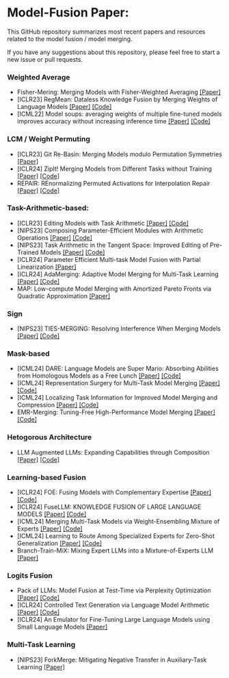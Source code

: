 


# Model-Fusion Paper: 

This GitHub repository summarizes most recent papers and resources related to the model fusion / model merging.

If you have any suggestions about this repository, please feel free to start a new issue or pull requests.

### Weighted Average

- Fisher-Mering: Merging Models with Fisher-Weighted Averaging [[Paper]](https://arxiv.org/abs/2111.09832) 
- [ICLR23] RegMean: Dataless Knowledge Fusion by Merging Weights of Language Models [[Paper]](https://arxiv.org/abs/2212.09849) [[Code]](https://github.com/bloomberg/dataless-model-merging)
- [ICML22] Model soups: averaging weights of multiple fine-tuned models improves accuracy without increasing inference time [[Paper]](https://arxiv.org/abs/2203.05482) [[Code]](https://github.com/mlfoundations/model-soups)

### LCM / Weight Permuting 

- [ICLR23] Git Re-Basin: Merging Models modulo Permutation Symmetries [[Paper]](https://arxiv.org/pdf/2209.04836) 
- [ICLR24] ZipIt! Merging Models from Different Tasks without Training [[Paper]](https://arxiv.org/abs/2305.03053) [[Code]](https://github.com/gstoica27/ZipIt)
- REPAIR: REnormalizing Permuted Activations for Interpolation Repair [[Paper]](https://arxiv.org/pdf/2211.08403) [[Code]](https://github.com/KellerJordan/REPAIR)

### Task-Arithmetic-based:

- [ICLR23] Editing Models with Task Arithmetic [[Paper]](https://arxiv.org/abs/2212.04089v3) [[Code]](https://github.com/gortizji/tangent_task_arithmetic)
- [NIPS23] Composing Parameter-Efficient Modules with Arithmetic Operations [[Paper]](https://arxiv.org/pdf/2306.14870) [[Code]](https://github.com/hkust-nlp/PEM_composition)
- [NIPS23] Task Arithmetic in the Tangent Space: Improved Editing of Pre-Trained Models [[Paper]](https://arxiv.org/abs/2305.12827) [[Code]](https://github.com/gortizji/tangent_task_arithmetic)
- [ICLR24] Parameter Efficient Multi-task Model Fusion with Partial Linearization [[Paper]](https://arxiv.org/abs/2310.04742)
- [ICLR24] AdaMerging: Adaptive Model Merging for Multi-Task Learning [[Paper]](https://arxiv.org/abs/2310.02575) [[Code]](https://github.com/EnnengYang/AdaMerging)
- MAP: Low-compute Model Merging with Amortized Pareto Fronts via Quadratic Approximation [[Paper]](https://arxiv.org/abs/2406.07529)

### Sign 

- [NIPS23] TIES-MERGING: Resolving Interference When Merging Models [[Paper]](https://arxiv.org/pdf/2306.01708) [[Code]](https://github.com/prateeky2806/ties-merging)


### Mask-based

- [ICML24] DARE: Language Models are Super Mario: Absorbing Abilities from Homologous Models as a Free Lunch [[Paper]](https://arxiv.org/abs/2311.03099) [[Code]](https://github.com/yule-BUAA/MergeLM)
- [ICML24] Representation Surgery for Multi-Task Model Merging [[Paper]](https://arxiv.org/pdf/2402.02705) [[Code]](https://github.com/EnnengYang/RepresentationSurgery)
- [ICML24] Localizing Task Information for Improved Model Merging and Compression [[Paper]](https://arxiv.org/abs/2405.07813) [[Code]](https://github.com/nik-dim/tall_masks)
- EMR-Merging: Tuning-Free High-Performance Model Merging [[Paper]](https://arxiv.org/pdf/2405.17461) [[Code]](https://github.com/harveyhuang18/EMR_Merging)

### Hetogorous Architecture

- LLM Augmented LLMs: Expanding Capabilities through Composition [[Paper]](https://arxiv.org/abs/2401.02412) [[Code]](https://github.com/lucidrains/CALM-pytorch)


### Learning-based Fusion

- [ICLR24] FOE: Fusing Models with Complementary Expertise [[Paper]](http://arxiv.org/abs/2310.01542) [[Code]](https://github.com/hwang595/FoE-ICLR2024)
- [ICLR24] FuseLLM: KNOWLEDGE FUSION OF LARGE LANGUAGE MODELS [[Paper]](https://arxiv.org/pdf/2401.10491) [[Code]](https://github.com/fanqiwan/FuseAI) 
- [ICML24] Merging Multi-Task Models via Weight-Ensembling Mixture of Experts [[Paper]](https://arxiv.org/abs/2310.02575) [[Code]](https://github.com/EnnengYang/AdaMerging)
- [ICML24] Learning to Route Among Specialized Experts for Zero-Shot Generalization  [[Paper]](https://arxiv.org/pdf/2402.05859) [[Code]](https://github.com/r-three/phatgoose)
- Branch-Train-MiX: Mixing Expert LLMs into a Mixture-of-Experts LLM [[Paper]](https://arxiv.org/pdf/2403.07816) 

### Logits Fusion

- Pack of LLMs: Model Fusion at Test-Time via Perplexity Optimization [[Paper]](https://arxiv.org/pdf/2404.11531) [[Code]](https://github.com/cmavro/PackLLM)
- [ICLR24] Controlled Text Generation via Language Model Arithmetic [[Paper]](https://arxiv.org/abs/2311.14479) [[Code]](https://github.com/eth-sri/language-model-arithmetic)
- [ICLR24] An Emulator for Fine-Tuning Large Language Models using Small Language Models [[Paper]](https://arxiv.org/pdf/2310.12962)


### Multi-Task Learning 

- [NIPS23] ForkMerge: Mitigating Negative Transfer in Auxiliary-Task Learning [[Paper]](https://arxiv.org/abs/2301.12618)
